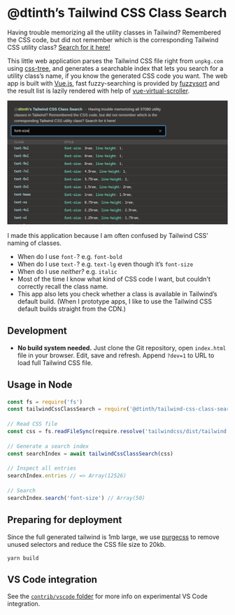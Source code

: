 # @dtinth’s Tailwind CSS Class Search

Having trouble memorizing all the utility classes in Tailwind? Remembered the CSS code, but did not remember which is the corresponding Tailwind CSS utility class? [Search for it here!](https://tailwind.spacet.me/)

This little web application parses the Tailwind CSS file right from `unpkg.com` using [css-tree](https://www.npmjs.com/package/css-tree), and generates a searchable index that lets you search for a utility class’s name, if you know the generated CSS code you want. The web app is built with [Vue.js](https://vuejs.org/), fast fuzzy-searching is provided by [fuzzysort](https://www.npmjs.com/package/fuzzysort) and the result list is lazily rendered with help of [vue-virtual-scroller](https://www.npmjs.com/package/vue-virtual-scroller).

[![Screenshot](https://github.com/dtinth/timelapse/raw/master/projects/tailwind-search_results.png)](https://tailwind.spacet.me/)

I made this application because I am often confused by Tailwind CSS’ naming of classes.

- When do I use `font-`? e.g. `font-bold`
- When do I use `text-`? e.g. `text-lg` even though it’s `font-size`
- When do I use _neither?_ e.g. `italic`
- Most of the time I know what kind of CSS code I want, but couldn't correctly recall the class name.
- This app also lets you check whether a class is available in Tailwind’s default build. (When I prototype apps, I like to use the Tailwind CSS default builds straight from the CDN.)

## Development

- **No build system needed.** Just clone the Git repository, open `index.html` file in your browser. Edit, save and refresh. Append `?dev=1` to URL to load full Tailwind CSS file.

## Usage in Node

```js
const fs = require('fs')
const tailwindCssClassSearch = require('@dtinth/tailwind-css-class-search')

// Read CSS file
const css = fs.readFileSync(require.resolve('tailwindcss/dist/tailwind.css'))

// Generate a search index
const searchIndex = await tailwindCssClassSearch(css)

// Inspect all entries
searchIndex.entries // => Array(12526)

// Search
searchIndex.search('font-size') // Array(50)
```

## Preparing for deployment

Since the full generated tailwind is 1mb large, we use [purgecss](https://purgecss.com/CLI) to remove unused selectors and reduce the CSS file size to 20kb.

```
yarn build
```

## VS Code integration

See the [`contrib/vscode` folder](./contrib/vscode) for more info on experimental VS Code integration.
